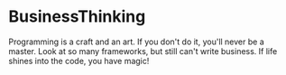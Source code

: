 # BusinessThinking
Programming is a craft and an art. If you don't do it, you'll never be a master. Look at so many frameworks, but still can't write business. If life shines into the code, you have magic!
